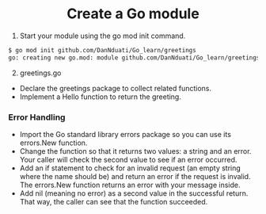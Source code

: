 <h1 align="center"><b>Create a Go module</b></h1>

1. Start your module using the go mod init command.
```bash
$ go mod init github.com/DanNduati/Go_learn/greetings
go: creating new go.mod: module github.com/DanNduati/Go_learn/greetings
```
2. greetings.go
- Declare the greetings package to collect related functions.
- Implement a Hello function to return the greeting.

### Error Handling
- Import the Go standard library errors package so you can use its errors.New function.
- Change the function so that it returns two values: a string and an error. Your caller will check the second value to see if an error occurred.
- Add an if statement to check for an invalid request (an empty string where the name should be) and return an error if the request is invalid. The errors.New function returns an error with your message inside.
- Add nil (meaning no error) as a second value in the successful return. That way, the caller can see that the function succeeded.